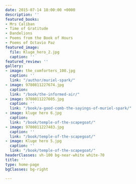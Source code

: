 ```yaml
---
date: 2015-07-14 18:00:00 +0000
description: ''
featured_books:
- Mrs Caliban
- Time of Gratitude
- Dandelions
- Poems from the Book of Hours
- Poems of Octavio Paz
featured_image:
  file: Kluge_hero_2.jpg
  caption: ''
featured_review: ''
gallery:
- image: the_comforters_100.jpg
  caption: ''
  link: "/author/muriel-spark/"
- image: 9780811227674.jpg
  caption: 
  link: "/book/the-informed-air/"
- image: 9780811227605.jpg
  caption: ''
  link: "/book/a-good-comb-the-sayings-of-muriel-spark/"
- image: kluge hero 6.jpg
  caption: 
  link: "/book/temple-of-the-scapegoat/"
- image: 9780811227483.jpg
  caption: ''
  link: "/book/temple-of-the-scapegoat/"
- image: Kluge hero 5.jpg
  caption: ''
  link: "/book/temple-of-the-scapegoat/"
headerClasses: vh-100 bg-near-white white-70
title: ''
type: home-page
bgClasses: bg-right

---
```

